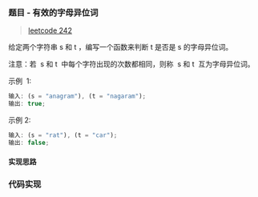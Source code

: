 ### 题目 - 有效的字母异位词

> [leetcode 242](https://leetcode-cn.com/problems/valid-anagram/)

给定两个字符串 s 和 t ，编写一个函数来判断 t 是否是 s 的字母异位词。

注意：若  s 和 t  中每个字符出现的次数都相同，则称  s 和 t  互为字母异位词。

示例  1:

```js
输入: (s = "anagram"), (t = "nagaram");
输出: true;
```

示例 2:

```js
输入: (s = "rat"), (t = "car");
输出: false;
```

#### 实现思路

### 代码实现

```js

```
